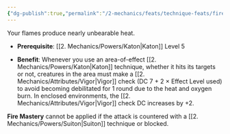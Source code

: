 ```yaml
---
{"dg-publish":true,"permalink":"/2-mechanics/feats/technique-feats/fire-mastery/"}
---
```


Your flames produce nearly unbearable heat.

- **Prerequisite**: [[2. Mechanics/Powers/Katon\|Katon]] Level 5  
	
- **Benefit**: Whenever you use an area-of-effect [[2. Mechanics/Powers/Katon\|Katon]] technique, whether it hits its targets or not, creatures in the area must make a [[2. Mechanics/Attributes/Vigor\|Vigor]] check (DC 7 + 2 × Effect Level used) to avoid becoming debilitated for 1 round due to the heat and oxygen burn. In enclosed environments, the [[2. Mechanics/Attributes/Vigor\|Vigor]] check DC increases by +2.

**Fire Mastery** cannot be applied if the attack is countered with a [[2. Mechanics/Powers/Suiton\|Suiton]] technique or blocked.